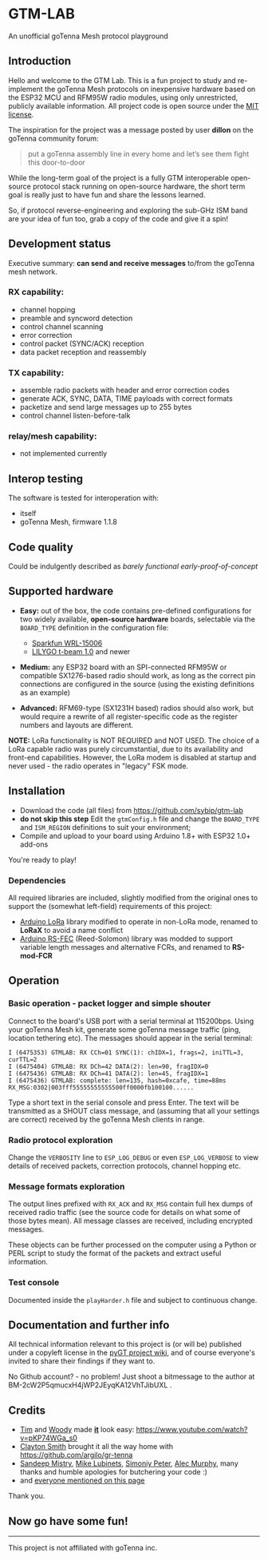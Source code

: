 # GTM-LAB
An unofficial goTenna Mesh protocol playground

## Introduction
Hello and welcome to the GTM Lab. This is a fun project to study and 
re-implement the goTenna Mesh protocols on inexpensive hardware based on the 
ESP32 MCU and RFM95W radio modules, using only unrestricted, publicly available 
information. All project code is open source under the [MIT license](/LICENSE).

The inspiration for the project was a message posted by user **dillon** 
on the goTenna community forum:
> put a goTenna assembly line in every home and let’s see them fight this door-to-door

While the long-term goal of the project is a fully GTM interoperable open-source 
protocol stack running on open-source hardware, the short term goal is really just 
to have fun and share the lessons learned.

So, if protocol reverse-engineering and exploring the sub-GHz ISM band are 
your idea of fun too, grab a copy of the code and give it a spin!

## Development status
Executive summary: **can send and receive messages** to/from the goTenna 
mesh network.

### RX capability:
- channel hopping
- preamble and syncword detection
- control channel scanning
- error correction
- control packet (SYNC/ACK) reception
- data packet reception and reassembly

### TX capability:
- assemble radio packets with header and error correction codes
- generate ACK, SYNC, DATA, TIME payloads with correct formats
- packetize and send large messages up to 255 bytes
- control channel listen-before-talk

### relay/mesh capability:
- not implemented currently

## Interop testing
The software is tested for interoperation with:
- itself
- goTenna Mesh, firmware 1.1.8

## Code quality
Could be indulgently described as *barely functional early-proof-of-concept*

## Supported hardware
- **Easy:** out of the box, the code contains pre-defined configurations for 
two widely available, **open-source hardware** boards, selectable via the 
`BOARD_TYPE` definition in the configuration file:
  - [Sparkfun WRL-15006](https://github.com/sparkfun/ESP32_LoRa_1Ch_Gateway)
  - [LILYGO t-beam 1.0](https://github.com/Xinyuan-LilyGO/LilyGO-T-Beam) and newer

- **Medium:** any ESP32 board with an SPI-connected RFM95W or compatible 
SX1276-based radio should work, as long as the correct pin connections are 
configured in the source (using the existing definitions as an example)

- **Advanced:** RFM69-type (SX1231H based) radios should also work, but would 
require a rewrite of all register-specific code as the register numbers and 
layouts are different.

**NOTE:** LoRa functionality is NOT REQUIRED and NOT USED. 
The choice of a LoRa capable radio was purely circumstantial, 
due to its availability and front-end capabilities. However, the LoRa modem 
is disabled at startup and never used - the radio operates in "legacy" FSK 
mode.

## Installation
- Download the code (all files) from https://github.com/sybip/gtm-lab
- **do not skip this step** Edit the `gtmConfig.h` file and change the 
`BOARD_TYPE` and `ISM_REGION` definitions to suit your environment; 
- Compile and upload to your board using Arduino 1.8+ with ESP32 1.0+ add-ons

You're ready to play!

### Dependencies
All required libraries are included, slightly modified from the original ones 
to support the (somewhat left-field) requirements of this project:
- [Arduino LoRa](https://github.com/sandeepmistry/arduino-LoRa) library 
modified to operate in non-LoRa mode, renamed to **LoRaX** to avoid a name conflict
- [Arduino RS-FEC](https://github.com/simonyipeter/Arduino-FEC) (Reed-Solomon) 
library was modded to support variable length messages and alternative FCRs, 
and renamed to **RS-mod-FCR**

## Operation
### Basic operation - packet logger and simple shouter
Connect to the board's USB port with a serial terminal at 115200bps.
Using your goTenna Mesh kit, generate some goTenna message traffic (ping, 
location tethering etc).
The messages should appear in the serial terminal:
```
I (6475353) GTMLAB: RX CCh=01 SYNC(1): chIDX=1, frags=2, iniTTL=3, curTTL=2
I (6475404) GTMLAB: RX DCh=42 DATA(2): len=90, fragIDX=0
I (6475436) GTMLAB: RX DCh=41 DATA(2): len=45, fragIDX=1
I (6475436) GTMLAB: complete: len=135, hash=0xcafe, time=88ms
RX_MSG:0302|003fff55555555555500ff0000fb100100......
```

Type a short text in the serial console and press Enter. The text will be 
transmitted as a SHOUT class message, and (assuming that all your settings 
are correct) received by the goTenna Mesh clients in range.

### Radio protocol exploration
Change the `VERBOSITY` line to `ESP_LOG_DEBUG` or even `ESP_LOG_VERBOSE` 
to view details of received packets, correction protocols, channel hopping etc.

### Message formats exploration
The output lines prefixed with `RX_ACK` and `RX_MSG` contain full hex dumps of 
received radio traffic (see the source code for details on what some of those 
bytes mean). All message classes are received, including encrypted messages.

These objects can be further processed on the computer using a Python or PERL 
script to study the format of the packets and extract useful information.

### Test console
Documented inside the `playHarder.h` file and subject to continuous change.

## Documentation and further info
All technical information relevant to this project is (or will be) published 
under a copyleft license in the [pyGT project wiki](https://github.com/sybip/pyGT/wiki/), 
and of course everyone's invited to share their findings if they want to.

No Github account? - no problem! Just shoot a bitmessage to the author at 
BM-2cW2P5qmucxH4jWP2JEyqKA12VhTJibUXL .

## Credits

- [Tim](https://nitter.net/bjt2n3904) and [Woody](https://nitter.net/tb69rr) made 
**[it](https://github.com/tkuester/gr-gotenna)** look easy: 
https://www.youtube.com/watch?v=pKP74WGa_s0
- [Clayton Smith](https://github.com/argilo) brought it all the way home with 
https://github.com/argilo/gr-tenna
- [Sandeep Mistry](https://github.com/sandeepmistry/arduino-LoRa), 
[Mike Lubinets](https://github.com/mersinvald/Reed-Solomon), 
[Simoniy Peter](https://github.com/simonyipeter/Arduino-FEC), 
[Alec Murphy](https://gitlab.com/almurphy/ESP32GTM), 
many thanks and humble apologies for butchering your code :)
- and [everyone mentioned on this page](https://github.com/sybip/pyGT/wiki/Resources)

Thank you. 

## Now go have some fun!

---
This project is not affiliated with goTenna inc.
